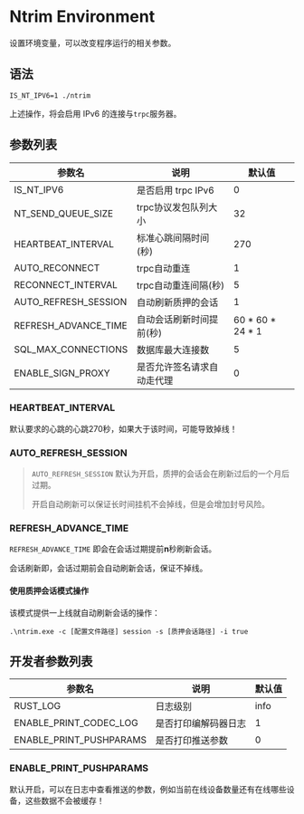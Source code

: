 # Ntrim Environment

设置环境变量，可以改变程序运行的相关参数。

## 语法

```shell
IS_NT_IPV6=1 ./ntrim
```

上述操作，将会启用 IPv6 的连接与`trpc`服务器。

## 参数列表

| 参数名                  | 说明             | 默认值              |
|----------------------|----------------|------------------|
| IS_NT_IPV6           | 是否启用 trpc IPv6 | 0                |
| NT_SEND_QUEUE_SIZE   | trpc协议发包队列大小   | 32               |
| HEARTBEAT_INTERVAL   | 标准心跳间隔时间(秒)    | 270              |
| AUTO_RECONNECT       | trpc自动重连       | 1                |
| RECONNECT_INTERVAL   | trpc自动重连间隔(秒)  | 5                |
| AUTO_REFRESH_SESSION | 自动刷新质押的会话      | 1                |
| REFRESH_ADVANCE_TIME | 自动会话刷新时间提前(秒)  | 60 * 60 * 24 * 1 |
| SQL_MAX_CONNECTIONS  | 数据库最大连接数       | 5                |
| ENABLE_SIGN_PROXY    | 是否允许签名请求自动走代理  | 0                |

### HEARTBEAT_INTERVAL

默认要求的心跳的心跳270秒，如果大于该时间，可能导致掉线！

### AUTO_REFRESH_SESSION

> `AUTO_REFRESH_SESSION` 默认为开启，质押的会话会在刷新过后的一个月后过期。
> 
> 开启自动刷新可以保证长时间挂机不会掉线，但是会增加封号风险。

### REFRESH_ADVANCE_TIME

`REFRESH_ADVANCE_TIME` 即会在会话过期提前**n**秒刷新会话。

会话刷新即，会话过期前会自动刷新会话，保证不掉线。

#### 使用质押会话模式操作

该模式提供一上线就自动刷新会话的操作：

```shell
.\ntrim.exe -c [配置文件路径] session -s [质押会话路径] -i true
```

## 开发者参数列表

| 参数名                     | 说明         | 默认值  |
|-------------------------|------------|------|
| RUST_LOG                | 日志级别       | info |
| ENABLE_PRINT_CODEC_LOG  | 是否打印编解码器日志 | 1    |
| ENABLE_PRINT_PUSHPARAMS | 是否打印推送参数   | 0    |

### ENABLE_PRINT_PUSHPARAMS

默认开启，可以在日志中查看推送的参数，例如当前在线设备数量还有在线哪些设备，这些数据不会被缓存！
